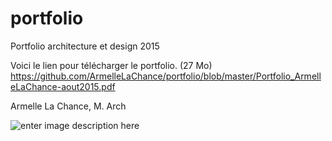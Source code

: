 # portfolio
Portfolio architecture et design 2015

Voici le lien pour télécharger le portfolio. (27 Mo)
https://github.com/ArmelleLaChance/portfolio/blob/master/Portfolio_ArmelleLaChance-aout2015.pdf

Armelle La Chance, M. Arch


![enter image description here](http://i.imgur.com/oLHVSXG.jpg)
